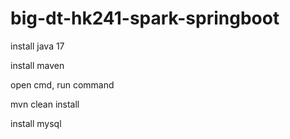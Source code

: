 # big-dt-hk241-spark-springboot

install java 17

install maven

open cmd,  run command

mvn clean install

install mysql